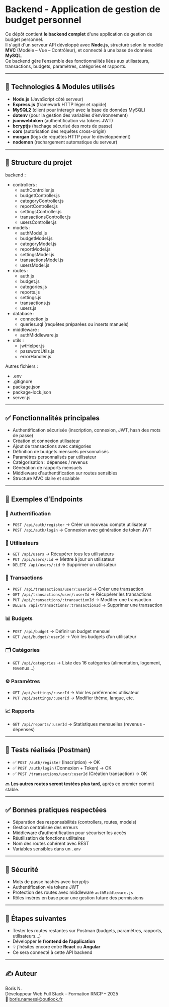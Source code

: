 # Backend - Application de gestion de budget personnel

Ce dépôt contient **le backend complet** d'une application de gestion de budget personnel.  
Il s'agit d'un serveur API développé avec **Node.js**, structuré selon le modèle **MVC** (Modèle – Vue – Contrôleur), et connecté à une base de données **MySQL**.  
Ce backend gère l’ensemble des fonctionnalités liées aux utilisateurs, transactions, budgets, paramètres, catégories et rapports.

---

## 🔧 Technologies & Modules utilisés

- **Node.js** (JavaScript côté serveur)
- **Express.js** (framework HTTP léger et rapide)
- **MySQL2** (client pour interagir avec la base de données MySQL)
- **dotenv** (pour la gestion des variables d’environnement)
- **jsonwebtoken** (authentification via tokens JWT)
- **bcryptjs** (hachage sécurisé des mots de passe)
- **cors** (autorisation des requêtes cross-origin)
- **morgan** (logs de requêtes HTTP pour le développement)
- **nodemon** (rechargement automatique du serveur)

---

## 📁 Structure du projet

backend :
- controllers :
    - authController.js
    - budgetController.js
    - categoryController.js
    - reportController.js
    - settingsController.js
    - transactionsController.js
    - usersController.js
- models :
    - authModel.js
    - budgetModel.js
    - categoryModel.js
    - reportModel.js
    - settingsModel.js
    - transactionsModel.js
    - usersModel.js
- routes :
    - auth.js
    - budget.js
    - categories.js
    - reports.js
    - settings.js
    - transactions.js
    - users.js
- database :
    - connection.js
    - queries.sql (requêtes préparées ou inserts manuels)
- middleware :
    - authMiddleware.js
- utils :
    - jwtHelper.js
    - passwordUtils.js
    - errorHandler.js

Autres fichiers :
- .env
- .gitignore
- package.json
- package-lock.json
- server.js

---

## ✅ Fonctionnalités principales

- Authentification sécurisée (inscription, connexion, JWT, hash des mots de passe)
- Création et connexion utilisateur
- Ajout de transactions avec catégories
- Définition de budgets mensuels personnalisés
- Paramètres personnalisés par utilisateur
- Catégorisation : dépenses / revenus
- Génération de rapports mensuels
- Middleware d'authentification sur routes sensibles
- Structure MVC claire et scalable

---

## 📌 Exemples d’Endpoints

### 🔐 Authentification
- `POST /api/auth/register` → Créer un nouveau compte utilisateur
- `POST /api/auth/login` → Connexion avec génération de token JWT

### 👤 Utilisateurs
- `GET /api/users` → Récupérer tous les utilisateurs
- `PUT /api/users/:id` → Mettre à jour un utilisateur
- `DELETE /api/users/:id` → Supprimer un utilisateur

### 💸 Transactions
- `POST /api/transactions/user/:userId` → Créer une transaction
- `GET /api/transactions/user/:userId` → Récupérer les transactions
- `PUT /api/transactions/:transactionId` → Modifier une transaction
- `DELETE /api/transactions/:transactionId` → Supprimer une transaction

### 📊 Budgets
- `POST /api/budget` → Définir un budget mensuel
- `GET /api/budget/:userId` → Voir les budgets d’un utilisateur

### 🗂️ Catégories
- `GET /api/categories` → Liste des 16 catégories (alimentation, logement, revenus...)

### ⚙️ Paramètres
- `GET /api/settings/:userId` → Voir les préférences utilisateur
- `PUT /api/settings/:userId` → Modifier thème, langue, etc.

### 📈 Rapports
- `GET /api/reports/:userId` → Statistiques mensuelles (revenus - dépenses)

---

## 🧪 Tests réalisés (Postman)

- ✅ `POST /auth/register` (Inscription) → OK
- ✅ `POST /auth/login` (Connexion + Token) → OK
- ✅ `POST /transactions/user/:userId` (Création transaction) → OK

🔜 **Les autres routes seront testées plus tard**, après ce premier commit stable.

---

## ✅ Bonnes pratiques respectées

- Séparation des responsabilités (controllers, routes, models)
- Gestion centralisée des erreurs
- Middleware d’authentification pour sécuriser les accès
- Réutilisation de fonctions utilitaires
- Nom des routes cohérent avec REST
- Variables sensibles dans un `.env`

---

## 🔐 Sécurité

- Mots de passe hashés avec bcryptjs
- Authentification via tokens JWT
- Protection des routes avec middleware `authMiddleware.js`
- Rôles insérés en base pour une gestion future des permissions

---

## 📂 Étapes suivantes

- Tester les routes restantes sur Postman (budgets, paramètres, rapports, utilisateurs…)
- Développer le **frontend de l’application**
- 💡 j'hésites encore entre **React** ou **Angular**
- Ce sera connecté à cette API backend

---

## ✍️ Auteur

Boris N.  
Développeur Web Full Stack – Formation RNCP – 2025  
📩 boris.namessi@outlook.fr
